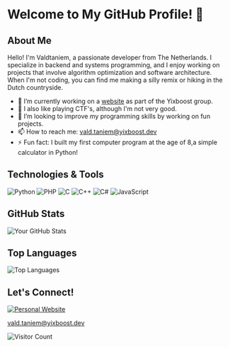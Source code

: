 # Welcome to My GitHub Profile! 👋
## About Me

Hello! I'm Valdtaniem, a passionate developer from The Netherlands. I specialize in backend and systems programming, and I enjoy working on projects that involve algorithm optimization and software architecture. When I'm not coding, you can find me making a silly remix or hiking in the Dutch countryside.

- 🔭 I’m currently working on a [website](htps://play.yixboost.dev) as part of the Yixboost group.
- 🌱 I also like playing CTF's, although I'm not very good.
- 👯 I’m looking to improve my programming skills by working on fun projects.
- 📫 How to reach me: [vald.taniem@yixboost.dev](mailto:vald.taniem@yixboost.dev)
- ⚡ Fun fact: I built my first computer program at the age of 8,a simple calculator in Python!

## Technologies & Tools

![Python](https://img.shields.io/badge/-Python-3776AB?style=flat&logo=python&logoColor=white)
![PHP](https://img.shields.io/badge/-PHP-777BB4?style=flat&logo=php&logoColor=white)
![C](https://img.shields.io/badge/-C-A8B9CC?style=flat&logo=c&logoColor=black)
![C++](https://img.shields.io/badge/-C++-00599C?style=flat&logo=c%2B%2B&logoColor=white)
![C#](https://img.shields.io/badge/-C%23-239120?style=flat&logo=c-sharp&logoColor=white)
![JavaScript](https://img.shields.io/badge/-JavaScript-F7DF1E?style=flat&logo=javascript&logoColor=black)

## GitHub Stats

![Your GitHub Stats](https://github-readme-stats.vercel.app/api?username=yourusername&show_icons=true&theme=radical)

## Top Languages

![Top Languages](https://github-readme-stats.vercel.app/api/top-langs/?username=yourusername&layout=compact&theme=radical)

## Let's Connect!
[![Personal Website](https://img.shields.io/badge/-my_website-000000?style=flat&logo=About.me&logoColor=white)](https://valdtaniem.yixboost.dev)

[vald.taniem@yixboost.dev](mailto:vald.taniem@yixboost.dev)

![Visitor Count](https://visitor-badge.glitch.me/badge?page_id=yourusername.yourusername)
